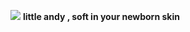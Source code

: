 ![](https://64.media.tumblr.com/df8b8580187fda706c33232d59c9dac2/d4b29f56e1727539-9c/s500x750/5c73ca9921ef25322287becaea47b165415f3496.webp)
**little andy  ,  soft in your newborn skin**
